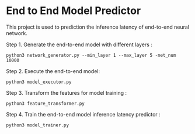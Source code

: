 # End to End Model Predictor

This project is used to prediction the inference latency of end-to-end neural network.

Step 1. Generate the end-to-end model with different layers : 

    python3 network_generator.py --min_layer 1 --max_layer 5 -net_num 10000

Step 2. Execute the end-to-end model: 

    python3 model_executor.py

Step 3. Transform the features for model training : 

    python3 feature_transformer.py

Step 4. Train the end-to-end model inference latency predictor : 

    python3 model_trainer.py


